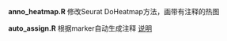 **anno_heatmap.R**
修改Seurat DoHeatmap方法，画带有注释的热图

**auto_assign.R**
根据marker自动生成注释
[说明](http://192.168.2.201:8090/pages/viewpage.action?pageId=65874)
